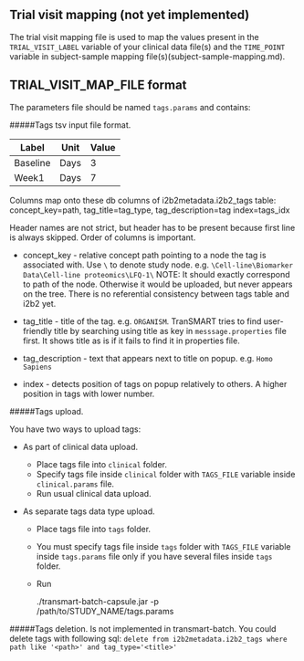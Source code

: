 Trial visit mapping (not yet implemented)
-----------------------------

The trial visit mapping file is used to map the values present in the `TRIAL_VISIT_LABEL` variable of your clinical data file(s) and the `TIME_POINT` variable in subject-sample mapping file(s)(subject-sample-mapping.md).

TRIAL_VISIT_MAP_FILE format
------------
The parameters file should be named `tags.params` and contains:

#####Tags tsv input file format.

|Label          |Unit     |     Value    |
|---------------|---------|--------------|
|Baseline       |Days     |3             |
|Week1          |Days     |7             |

Columns map onto these db columns of i2b2metadata.i2b2_tags table:
concept_key=path, tag_title=tag_type, tag_description=tag index=tags_idx

Header names are not strict, but header has to be present because first line is always skipped.
Order of columns is important.

- concept_key - relative concept path pointing to a node the tag is associated with. Use `\` to denote study node.
    e.g. `\Cell-line\Biomarker Data\Cell-line proteomics\LFQ-1\`
    NOTE: It should exactly correspond to path of the node. Otherwise it would be uploaded, but never appears on the tree.
    There is no referential consistency between tags table and i2b2 yet.

- tag_title - title of the tag. e.g. `ORGANISM`.
    TranSMART tries to find user-friendly title by searching using title as key in `messsage.properties` file first.
    It shows title as is if it fails to find it in properties file.

- tag_description - text that appears next to title on popup. e.g. `Homo Sapiens`
- index - detects position of tags on popup relatively to others. A higher position in tags with lower number.

#####Tags upload.

You have two ways to upload tags:

- As part of clinical data upload.

    * Place tags file into `clinical` folder.
    * Specify tags file inside `clinical` folder with `TAGS_FILE` variable inside `clinical.params` file.
    * Run usual clinical data upload.

- As separate tags data type upload.

    * Place tags file into `tags` folder.
    * You must specify tags file inside `tags` folder with `TAGS_FILE` variable inside `tags.params` file only if you
    have several files inside `tags` folder.
    * Run

        ./transmart-batch-capsule.jar -p /path/to/STUDY_NAME/tags.params

#####Tags deletion.
Is not implemented in transmart-batch.
You could delete tags with following sql: `delete from i2b2metadata.i2b2_tags where path like '<path>' and tag_type='<title>'`

